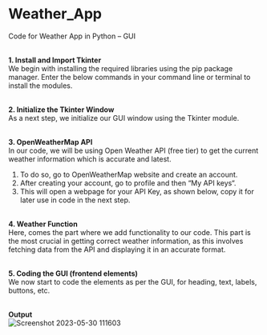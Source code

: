 # Weather_App
Code for Weather App in Python – GUI

<br><b>1. Install and Import Tkinter</br></b>
We begin with installing the required libraries using the pip package manager. Enter the below commands in your command line or terminal to install the modules.

<br><b>2. Initialize the Tkinter Window</br></b>
As a next step, we initialize our GUI window using the Tkinter module.

<br><b>3. OpenWeatherMap API</br></b>
In our code, we will be using Open Weather API (free tier) to get the current weather information which is accurate and latest.

1. To do so, go to OpenWeatherMap website and create an account.
2. After creating your account, go to profile and then “My API keys“.
3. This will open a webpage for your API Key, as shown below, copy it for later use in code in the next step.

<br><b>4. Weather Function</br></b>
Here, comes the part where we add functionality to our code. This part is the most crucial in getting correct weather information, as this involves fetching data from the API and displaying it in an accurate format.

<br><b>5. Coding the GUI (frontend elements)</br></b>
We now start to code the elements as per the GUI, for heading, text, labels, buttons, etc.

<br><b>Output</br></b>
![Screenshot 2023-05-30 111603](https://github.com/RahulPatil-Tech/Weather_App/assets/81096780/36dd0004-fc07-4e0e-964f-fe2586784468)
